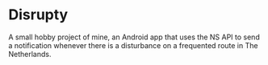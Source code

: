 # Disrupty

A small hobby project of mine, an Android app that uses the NS API to send a notification whenever there is a disturbance on a frequented route in The Netherlands.
